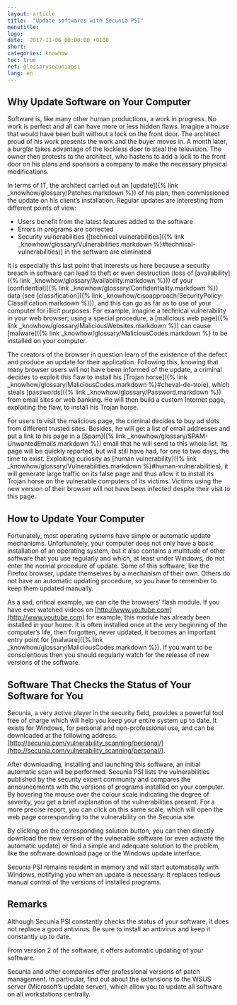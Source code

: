 ```yaml
---
layout: article
title:  "Update softwares with Secunia PSI"
menutitle:
logo:
date:  2017-11-06 00:00:00 +0100
short:
categories: knowhow
toc: true
ref: glossarysecuniapsi
lang: en
---
```


## Why Update Software on Your Computer
Software is, like many other human productions, a work in progress. No work is perfect and all can have more or less hidden flaws. Imagine a house that would have been built without a lock on the front door. The architect proud of his work presents the work and the buyer moves in. A month later, a burglar takes advantage of the lockless door to steal the television. The owner then protests to the architect, who hastens to add a lock to the front door on his plans and sponsors a company to make the necessary physical modifications. 

In terms of IT, the architect carried out an [update]({% link _knowhow/glossary/Patches.markdown %}) of his plan, then commissioned the update on his client’s installation. Regular updates are interesting from different points of view:

* Users benefit from the latest features added to the software
* Errors in programs are corrected
* Security vulnerabilities ([technical vulnerabilities]({% link _knowhow/glossary/Vulnerabilities.markdown %}#technical-vulnerabilities)) in the software are eliminated

It is especially this last point that interests us here because a security breach in software can lead to theft or even destruction (loss of [availability]({% link _knowhow/glossary/Availability.markdown %})) of your [confidential]({% link _knowhow/glossary/Confidentiality.markdown %}) data (see [classification]({% link _knowhow/cisoapproach/SecurityPolicy-Classification.markdown %})), and this can go as far as to use of your computer for illicit purposes. For example, imagine a technical vulnerability in your web browser; using a special procedure, a [malicious web page]({% link _knowhow/glossary/MaliciousWebsites.markdown %}) can cause [malware]({% link _knowhow/glossary/MaliciousCodes.markdown %} to be installed on your computer. 

The creators of the browser in question learn of the existence of the defect and produce an update for their application. Following this, knowing that many browser users will not have been informed of the update, a criminal decides to exploit this flaw to install his [Trojan horse]({% link _knowhow/glossary/MaliciousCodes.markdown %}#cheval-de-troie), which steals [passwords]({% link _knowhow/glossary/Password.markdown %}) from email sites or web banking. He will then build a custom Internet page, exploiting the flaw, to install his Trojan horse. 

For users to visit the malicious page, the criminal decides to buy ad slots from different trusted sites. Besides, he will get a list of email addresses and put a link to his page in a [Spam]({% link _knowhow/glossary/SPAM-UnwantedEmails.markdown %}) email that he will send to this whole list. Its page will be quickly reported, but will still have had, for one to two days, the time to exist. Exploiting curiosity as [human vulnerability]({% link _knowhow/glossary/Vulnerabilities.markdown %}#human-vulnerabilities), it will generate large traffic on its false page and thus allow it to install its Trojan horse on the vulnerable computers of its victims. Victims using the new version of their browser will not have been infected despite their visit to this page.

## How to Update Your Computer

Fortunately, most operating systems have simple or automatic update mechanisms. Unfortunately, your computer does not only have a basic installation of an operating system, but it also contains a multitude of other software that you use regularly and which, at least under Windows, do not enter the normal procedure of update. Some of this software, like the Firefox browser, update themselves by a mechanism of their own. Others do not have an automatic updating procedure, so you have to remember to keep them updated manually. 

As a sad, critical example, we can cite the browsers’ flash module. If you have ever watched videos on [http://www.youtube.com](http://www.youtube.com) for example, this module has already been installed in your home. It is often installed once at the very beginning of the computer’s life, then forgotten, never updated, it becomes an important entry point for [malware]({% link _knowhow/glossary/MaliciousCodes.markdown %}). If you want to be conscientious then you should regularly watch for the release of new versions of the software.

## Software That Checks the Status of Your Software for You

Secunia, a very active player in the security field, provides a powerful tool free of charge which will help you keep your entire system up to date. It exists for Windows, for personal and non-professional use, and can be downloaded at the following address: [http://secunia.com/vulnerability_scanning/personal/](http://secunia.com/vulnerability_scanning/personal/). 

After downloading, installing and launching this software, an initial automatic scan will be performed. Secunia PSI lists the vulnerabilities published by the security expert community and compares the announcements with the versions of programs installed on your computer. By hovering the mouse over the colour scale indicating the degree of severity, you get a brief explanation of the vulnerabilities present. For a more precise report, you can click on this same scale, which will open the web page corresponding to the vulnerability on the Secunia site. 

By clicking on the corresponding solution button, you can then directly download the new version of the vulnerable software (or even activate the automatic update) or find a simple and adequate solution to the problem, like the software download page or the Windows update interface. 

Secunia PSI remains resident in memory and will start automatically with Windows, notifying you when an update is necessary. It replaces tedious manual control of the versions of installed programs.

## Remarks

Although Secunia PSI constantly checks the status of your software, it does not replace a good antivirus. Be sure to install an antivirus and keep it constantly up to date.

From version 2 of the software, it offers automatic updating of your software. 

Secunia and other companies offer professional versions of patch management. In particular, find out about the extensions to the WSUS server (Microsoft’s update server), which allow you to update all software on all workstations centrally. 
